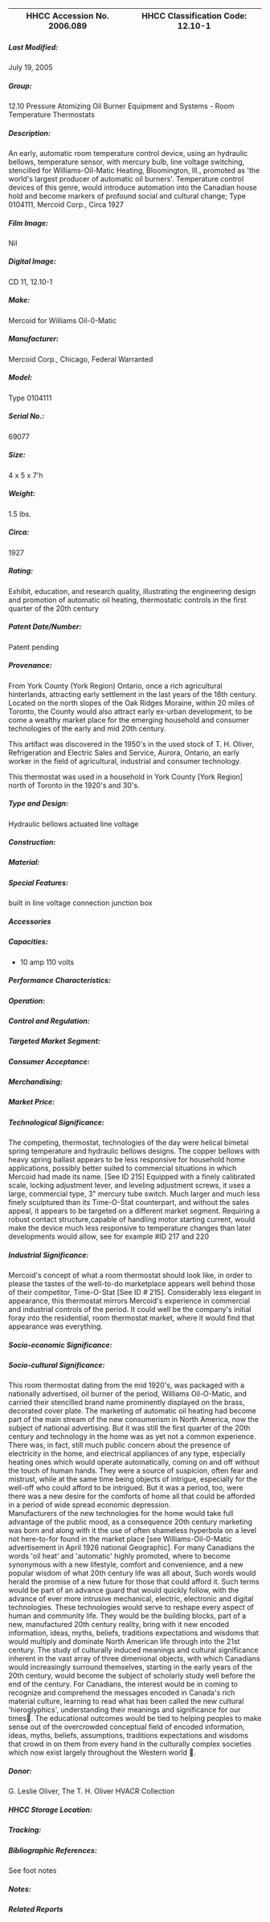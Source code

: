 | **HHCC Accession No. 2006.089** |**HHCC Classification Code:  12.10-1**|
| ----------- | ----------- |

##### Last Modified:
July 19, 2005

##### Group:
12.10 Pressure Atomizing Oil Burner Equipment and Systems - Room Temperature Thermostats

##### Description:
An early, automatic room temperature control device, using an hydraulic bellows, temperature sensor, with mercury bulb, line voltage switching, stencilled for Williams-Oil-Matic Heating, Bloomington, Ill., promoted as 'the world's largest producer of automatic oil burners'. Temperature control devices of this genre, would introduce automation into the Canadian house hold and become markers of profound social and cultural change; Type 0104111, Mercoid Corp., Circa 1927

##### Film Image:
Nil

##### Digital Image:
CD 11, 12.10-1

##### Make:
Mercoid for Williams Oil-0-Matic

##### Manufacturer:
Mercoid Corp., Chicago, Federal Warranted

##### Model:
Type 0104111

##### Serial No.:
69077

##### Size:
4 x 5 x 7'h

##### Weight:
1.5 lbs.

##### Circa:
1927

##### Rating:
Exhibit, education, and research quality, illustrating the engineering design and promotion of automatic oil heating, thermostatic controls in the first quarter of the 20th century

##### Patent Date/Number:
Patent pending

##### Provenance:
From York County (York Region) Ontario, once a rich agricultural hinterlands, attracting early settlement in the last years of the 18th century. Located on the north slopes of the Oak Ridges Moraine, within 20 miles of Toronto, the County would also attract early ex-urban development, to be come a wealthy market place for the emerging household and consumer technologies of the early and mid 20th century. 

This artifact was discovered in the 1950's in the used stock of T. H. Oliver, Refrigeration and Electric Sales and Service, Aurora, Ontario, an early worker in the field of agricultural, industrial and consumer technology. 

This thermostat was used in a household in York County [York Region] north of Toronto in the 1920's and 30's.

##### Type and Design:
Hydraulic bellows actuated
line voltage

##### Construction:


##### Material:


##### Special Features:
built in line voltage connection junction box

##### Accessories


##### Capacities:
-  10 amp 110 volts

##### Performance Characteristics:


##### Operation:


##### Control and Regulation:


##### Targeted Market Segment:


##### Consumer Acceptance:


##### Merchandising:


##### Market Price:


##### Technological Significance:
The competing, thermostat, technologies of the day were helical bimetal spring temperature and hydraulic bellows designs. The copper bellows with heavy spring ballast appears to be less responsive for household home applications, possibly better suited to commercial situations in which Mercoid had made its name. [See ID 215]
Equipped with a finely calibrated scale, locking adjustment lever, and leveling adjustment screws, it uses a large, commercial type, 3" mercury tube switch.
Much larger and much less finely sculptured than its Time-O-Stat counterpart, and without the sales appeal, it appears to be targeted on a different market segment. 
Requiring a robust contact structure,capable of handling motor starting current, would make the device much less responsive to temperature changes than later developments would allow, see for example #ID 217 and 220

##### Industrial Significance:
Mercoid's concept of what a room thermostat should look like, in order to please the tastes of the well-to-do marketplace appears well behind those of their competitor, Time-O-Stat [See ID # 215].
Considerably less elegant in appearance, this thermostat mirrors Mercoid's experience in commercial and industrial controls of the period. It could well be the company's initial foray into the residential, room thermostat market, where it would find that  appearance was everything.

##### Socio-economic Significance:


##### Socio-cultural Significance:
This room thermostat dating from the mid 1920's, was packaged with a nationally advertised, oil burner of the period, Williams Oil-O-Matic, and carried  their stencilled brand name prominently displayed on the brass, decorated cover plate. 
The marketing of automatic oil heating had become part of the main stream of the new consumerism in North America, now the subject of national advertising. 
But it was still the first quarter of the 20th century and technology in the home was as yet not a common experience. There was, in fact, still much public concern about the presence of electricity in the home, and electrical appliances of any type, especially heating ones which would operate automatically, coming on and off without the touch of human hands. They were a source of suspicion, often fear and mistrust, while at the same time being objects of intrigue, especially for the well-off  who could afford to be intrigued. 
But it was a period, too, were there was a new desire for the comforts of home all that could be afforded in a period of wide spread economic depression.  
Manufacturers of the new technologies for the home would take full advantage of the public mood, as a consequence 20th century marketing was born and along with it the use of often shameless hyperbola on a level not here-to-for found in the market place [see Williams-Oil-0-Matic advertisement in April 1926 national Geographic].
For many Canadians the words 'oil heat' and 'automatic' highly promoted, where to become synonymous with a new lifestyle, comfort and convenience, and a new popular wisdom of what 20th century life was all about, Such words would herald the promise of a new future for those that could afford it. 
Such terms would be part of an advance guard that would quickly follow, with the advance of ever more intrusive mechanical, electric, electronic and digital technologies. These technologies would serve to reshape every aspect of human and community life. They would be the building blocks, part of a new, manufactured  20th century reality, bring with it new encoded information, ideas, myths, beliefs, traditions expectations and wisdoms that would multiply and dominate North American life through into the 21st century. 
The study of culturally induced meanings and cultural significance inherent in the vast array of three dimenional objects, with which Canadians would increasingly surround themselves, starting in the early years of the 20th century, would become the subject of scholarly study well before the end of the century. For Canadians, the interest would be in coming to recognize and comprehend the messages encoded in Canada's rich material culture, learning to read what has been called the new cultural 'hieroglyphics', understanding their meanings and significance for our times. The educational outcomes would be tied to helping peoples to make sense out of the overcrowded conceptual field of encoded information, ideas, myths, beliefs, assumptions, traditions expectations and wisdoms that crowd in on them from every hand in the culturally complex societies which now exist largely throughout the Western world .

##### Donor:
G. Leslie Oliver, The T. H. Oliver HVACR Collection

##### HHCC Storage Location:


##### Tracking:


##### Bibliographic References:
See foot notes

##### Notes:


##### Related Reports

